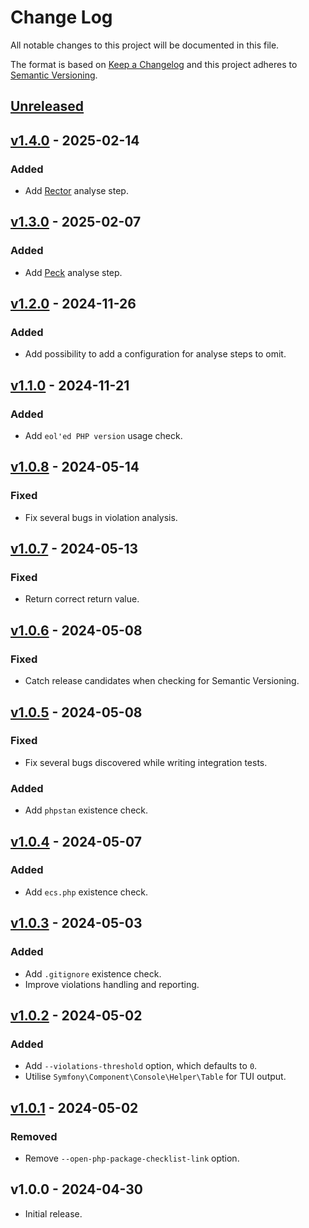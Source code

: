 # Change Log

All notable changes to this project will be documented in this file.

The format is based on [Keep a Changelog](http://keepachangelog.com/) and this project adheres to
[Semantic Versioning](http://semver.org/).

## [Unreleased]

## [v1.4.0] - 2025-02-14
### Added

- Add [Rector](https://github.com/rectorphp/rector) analyse step.

## [v1.3.0] - 2025-02-07
### Added

- Add [Peck](https://github.com/peckphp/peck/) analyse step.

## [v1.2.0] - 2024-11-26
### Added

- Add possibility to add a configuration for analyse steps to omit.

## [v1.1.0] - 2024-11-21
### Added

- Add `eol'ed PHP version` usage check.

## [v1.0.8] - 2024-05-14
### Fixed

- Fix several bugs in violation analysis.

## [v1.0.7] - 2024-05-13
### Fixed

- Return correct return value.

## [v1.0.6] - 2024-05-08
### Fixed

- Catch release candidates when checking for Semantic Versioning.

## [v1.0.5] - 2024-05-08
### Fixed

- Fix several bugs discovered while writing integration tests.

### Added

- Add `phpstan` existence check.

## [v1.0.4] - 2024-05-07
### Added

- Add `ecs.php` existence check.

## [v1.0.3] - 2024-05-03
### Added

- Add `.gitignore` existence check.
- Improve violations handling and reporting.

## [v1.0.2] - 2024-05-02

### Added

- Add `--violations-threshold` option, which defaults to `0`.
- Utilise `Symfony\Component\Console\Helper\Table` for TUI output.

## [v1.0.1] - 2024-05-02

### Removed

- Remove `--open-php-package-checklist-link` option.

## v1.0.0 - 2024-04-30

- Initial release.

[Unreleased]: https://github.com/raphaelstolt/package-analyser/compare/v1.4.0...HEAD

[v1.4.0]: https://github.com/raphaelstolt/package-analyser/compare/v1.3.0...v1.4.0
[v1.3.0]: https://github.com/raphaelstolt/package-analyser/compare/v1.2.0...v1.3.0
[v1.2.0]: https://github.com/raphaelstolt/package-analyser/compare/v1.1.0...v1.2.0
[v1.1.0]: https://github.com/raphaelstolt/package-analyser/compare/v1.0.8...v1.1.0
[v1.0.8]: https://github.com/raphaelstolt/package-analyser/compare/v1.0.7...v1.0.8
[v1.0.7]: https://github.com/raphaelstolt/package-analyser/compare/v1.0.6...v1.0.7
[v1.0.6]: https://github.com/raphaelstolt/package-analyser/compare/v1.0.5...v1.0.6
[v1.0.5]: https://github.com/raphaelstolt/package-analyser/compare/v1.0.4...v1.0.5
[v1.0.4]: https://github.com/raphaelstolt/package-analyser/compare/v1.0.3...v1.0.4
[v1.0.3]: https://github.com/raphaelstolt/package-analyser/compare/v1.0.2...v1.0.3
[v1.0.2]: https://github.com/raphaelstolt/package-analyser/compare/v1.0.1...v1.0.2
[v1.0.1]: https://github.com/raphaelstolt/package-analyser/compare/v1.0.0...v1.0.1
